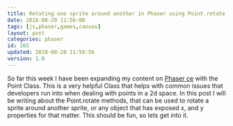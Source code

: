 ```yaml
---
title: Rotating one sprite around another in Phaser using Point.rotate
date: 2018-08-20 11:56:00
tags: [js,phaser,games,canvas]
layout: post
categories: phaser
id: 265
updated: 2018-08-20 11:59:56
version: 1.0
---
```


So far this week I have been expanding my content on [Phaser ce](https://photonstorm.github.io/phaser-ce/) with the Point Class. This is a very helpful Class that helps with common issues that developers run into when dealing with points in a 2d space. In this post I will be writing about the Point.rotate methods, that can be used to rotate a sprite around another sprite, or any object that has exposed x, and y properties for that matter. This should be fun, so lets get into it.

<!-- more -->
